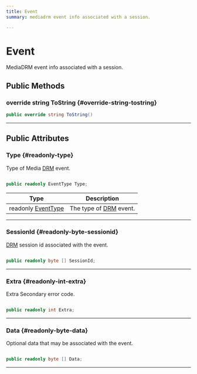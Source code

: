 ```yaml
---
title: Event
summary: mediadrm event info associated with a session. 

---
```


# Event




MediaDRM event info associated with a session.   





## Public Methods

### override string ToString {#override-string-tostring}

```csharp
public override string ToString()
```






-----------

## Public Attributes

### Type {#readonly-type}

Type of Media [DRM](/unity-api/api/UnityEngine.XR.MagicLeap/MLMedia/Player/Track/DRM/UnityEngine.XR.MagicLeap.MLMedia.Player.Track.DRM.md) event. 

```csharp

public readonly EventType Type;

```

| Type | Description  | 
|--|--|
| readonly [EventType](/unity-api/api/UnityEngine.XR.MagicLeap/MLMedia/Player/Track/DRM/UnityEngine.XR.MagicLeap.MLMedia.Player.Track.DRM.md#enums-eventtype) | The type of [DRM](/unity-api/api/UnityEngine.XR.MagicLeap/MLMedia/Player/Track/DRM/UnityEngine.XR.MagicLeap.MLMedia.Player.Track.DRM.md) event.  |





-----------

### SessionId {#readonly-byte-sessionid}

[DRM](/unity-api/api/UnityEngine.XR.MagicLeap/MLMedia/Player/Track/DRM/UnityEngine.XR.MagicLeap.MLMedia.Player.Track.DRM.md) session id associated with the event. 

```csharp

public readonly byte [] SessionId;

```






-----------

### Extra {#readonly-int-extra}

Extra Secondary error code. 

```csharp

public readonly int Extra;

```






-----------

### Data {#readonly-byte-data}

Optional data that may be associated with the event. 

```csharp

public readonly byte [] Data;

```






-----------

